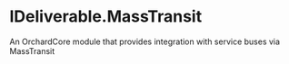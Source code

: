 # IDeliverable.MassTransit
An OrchardCore module that provides integration with service buses via MassTransit
